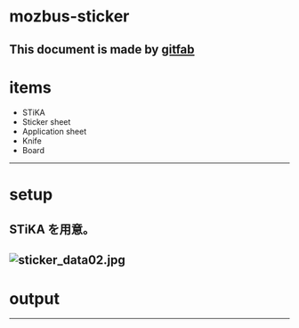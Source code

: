 # mozbus-sticker
## 
This document is made by [gitfab](http://gitfab.org)
---
# items

* STiKA
* Sticker sheet
* Application sheet
* Knife
* Board
---
# setup

STiKA を用意。
---
![sticker_data02.jpg](https://raw.github.com/dadaa/mozbus-sticker/master/gitfab/resources/sticker_data02.jpg)
---
# output
---
